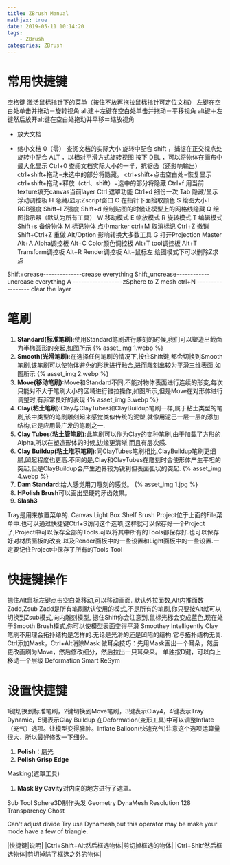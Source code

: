 ```yaml
---
title: ZBrush Manual
mathjax: true
date: 2019-05-11 10:14:20
tags:
    - ZBrush
categories: ZBrush
---
```

# 常用快捷键
空格键 激活鼠标指针下的菜单（按住不放再拖拉鼠标指针可定位文档） 
左键在空白处单击并拖动＝旋转视角 
alt建＋左键在空白处单击并拖动＝平移视角 
alt键＋左键然后放开alt键在空白处拖动并平移＝缩放视角 
+ 放大文档 
- 缩小文档 
0（零） 查阅文档的实际大小 
旋转中配合 shift ，捕捉在正交视点处 
旋转中配合 ALT ，以相对平滑方式旋转视图 
按下 DEL ，可以将物体在画布中最大化显示 
Ctrl+0 查阅文档实际大小的一半，抗锯齿（还影响输出） 
ctrl+shift+拖动=未选中的部分将隐藏。 
ctrl+shift+点击空白处=恢复显示 
ctrl+shift+拖动+释放（ctrl、shift）=选中的部分将隐藏 
Ctrl+f 用当前texture填充canvas当前layer 
Ctrl 遮罩功能 
Ctrl+d 细份一次 
Tab 隐藏/显示浮动调控板 
H 隐藏/显示Zscript窗口 
C 在指针下面拾取颜色 
S 绘图大小 
I RGB强度 
Shift+I Z强度 
Shift+d 绘制贴图的时候让模型上的网格线隐藏 
Q 绘图指示器（默认为所有工具） 
W 移动模式 
E 缩放模式 
R 旋转模式 
T 编辑模式 
Shift+s 备份物体 
M 标记物体 
点中marker ctrl+M 取消标记 
Ctrl+Z 撤销 
Shift+Ctrl+Z 重做 
Alt/Option 影响转换大多数工具 
G 打开Projection Master 
Alt+A Alpha调控板 
Alt+C Color颜色调控板 
Alt+T tool调控板 
Alt+T Transform调控板 
Alt+R Render调控板 
Alt+鼠标左 绘图模式下可以删除Z求点 

Shift+crease--------------crease everything 
Shift_uncrease------------uncrease everything 
A ------------------zSphere to Z mesh 
ctrl+N ----------------- clear the layer
# 笔刷
1. **Standard(标准笔刷)**:使用Standard笔刷进行雕刻的时候,我们可以塑造出截面为半椭圆形的突起,如图所示
{% asset_img 1.webp %}
2. **Smooth(光滑笔刷)**:在选择任何笔刷的情况下,按住Shift键,都会切换到Smooth笔刷,该笔刷可以使物体避免的形状进行融合,进而雕刻出较为平滑三维表面,如图所示
{% asset_img 2.webp %}
3. **Move(移动笔刷)**:Move和Standard不同,不能对物体表面进行连续的形变,每次只能对不大于笔刷大小的区域进行锥拉操作,如图所示,但是Move在对形体进行调整时,有非常良好的表现
{% asset_img 3.webp %}
4. **Clay(粘土笔刷)**:Clay与ClayTubes和ClayBuildup笔刷一样,属于粘土类型的笔刷,该中类型的笔刷雕刻起来感觉类似传统的泥塑,就像用泥巴一层一层的添加结构,它是应用最广发的笔刷之一.
5. **Clay Tubes(粘土管笔刷)**:此笔刷可以作为Clay的变种笔刷,由于加载了方形的Alpha,所以在塑造形体的时候,边缘更清晰,而且有层次感.
6. **Clay Buildup(粘土堆积笔刷)**:同ClayTubes笔刷相比,ClayBuildup笔刷更细腻,凹起程度也更高.不同的是,Clay和ClayTubes在雕刻时会使形体产生平坦的突起,但是ClayBuildup会产生边界较为锐利但表面弧状的突起.
{% asset_img 4.webp %}
7. **Dam Standard**:给人感觉用刀雕刻的感觉。
{% asset_img 1.jpg %}
8. **HPolish Brush**可以画出坚硬的牙齿效果。
9. **Slash3**

Tray是用来放置菜单的.
Canvas
Light Box
Shelf
Brush
Project位于上面的File菜单中.也可以通过快捷键Ctrl+S访问这个选项,这样就可以保存好一个Project了,Project中可以保存全部的Tools.可以将其中所有的Tools都保存好.也可以保存好对材质面板的改变.以及Render面板中的一些设置和Light面板中的一些设置.一定要记住Project中保存了所有的Tools
Tool
# 快捷键操作
摁住Alt鼠标左键点击空白处移动,可以移动画面.
默认外拉面数,Alt内推面数
Zadd,Zsub
Zadd是所有笔刷默认使用的模式,不是所有的笔刷,你只要按Alt就可以切换到Zsub模式,向内雕刻模型,
摁住Shift你会注意到,鼠标光标会变成蓝色,现在处于Smooth Brush模式,你可以使模型表面变得平滑
Smoothey Intelligently
Clay笔刷不用理会拓扑结构是怎样的.无论是光滑的还是凹陷的结构.它与拓扑结构无关.
Ctrl添加Mask，Ctrl+Alt消除Mask
做耳朵技巧：先用Mask画出一个耳朵，然后更改画刷为Move，然后修改细分，然后拉出一只耳朵来。
单独按D键，可以向上移动一个层级
Deformation
Smart ReSym
# 设置快捷键
1键切换到标准笔刷，2键切换到Move笔刷，3键表示Clay4，4键表示Tray Dynamic，5键表示Clay Buildup
在Deformation(变形工具)中可以调整Inflate（充气）选项。让模型变得臃肿。Inflate Balloon(快速充气)注意这个选项运算量很大，所以最好修改一下细分。
1. **Polish**：磨光
2. **Polish Grisp Edge**

Masking(遮罩工具)
1. **Mask By Cavity**对内向的地方进行了遮罩。

Sub Tool
Sphere3D制作头发
Geometry
DynaMesh
Resolution 128
Transparency
Ghost

Can't adjust divide
Try use Dynamesh,but this operator may be make your mode have a few of triangle.

|快捷键|说明|
|Ctrl+Shift+Alt然后框选物体|剪切掉框选的物体|
|Ctrl+Shitf然后框选物体|剪切掉除了框选之外的物体|